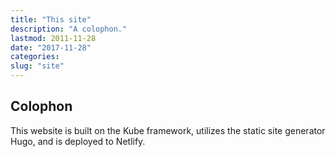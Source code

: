 ```yaml
---
title: "This site"
description: "A colophon."
lastmod: 2011-11-28
date: "2017-11-28"
categories:
slug: "site"
---
```



## Colophon

This website is built on the Kube framework, utilizes the static site generator Hugo, and is deployed to Netlify.


  

  
